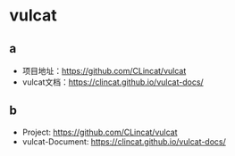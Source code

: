 # vulcat

## a
* 项目地址：<a href="https://github.com/CLincat/vulcat" target="_blank">https://github.com/CLincat/vulcat</a>
* vulcat文档：<a href="https://clincat.github.io/vulcat-docs/">https://clincat.github.io/vulcat-docs/</a>

## b
* Project: <a href="https://github.com/CLincat/vulcat" target="_blank">https://github.com/CLincat/vulcat</a>
* vulcat-Document: <a href="https://clincat.github.io/vulcat-docs/">https://clincat.github.io/vulcat-docs/</a>
